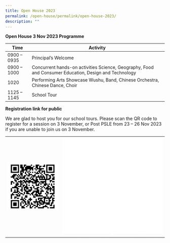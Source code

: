 ```yaml
---
title: Open House 2023
permalink: /open-house/permalink/open-house-2023/
description: ""
---
```

**Open House 3 Nov 2023 Programme**

| Time | Activity|
| -------- | -------- |
|0900 – 0935|	Principal’s Welcome|
|0900 – 1000|Concurrent hands-on activities Science, Geography, Food and Consumer Education, Design and Technology|
|1020|	Performing Arts Showcase Wushu, Band, Chinese Orchestra, Chinese Dance, Choir|
|1125 – 1145|	School Tour|

**Registration link for public**

We are glad to host you for our school tours. Please scan the QR code to register for a session on 3 November, or Post PSLE from 23 – 26 Nov 2023 if you are unable to join us on 3 November.


|  |  |  
| -------- | -------- |
| ![](/images/Open%20House%202023/qr%20code%20open%20house%202.png)|![](/images/qr%20code%20open%20house%20white.jpg)|